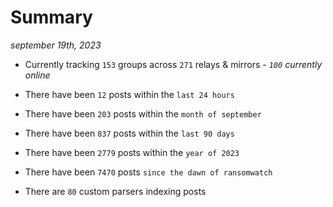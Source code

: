 
# Summary
_september 19th, 2023_

- Currently tracking `153` groups across `271` relays & mirrors - _`100` currently online_

- There have been `12` posts within the `last 24 hours`

- There have been `203` posts within the `month of september`

- There have been `837` posts within the `last 90 days`

- There have been `2779` posts within the `year of 2023`

- There have been `7470` posts `since the dawn of ransomwatch`

- There are `80` custom parsers indexing posts
